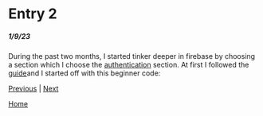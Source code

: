 # Entry 2
##### 1/9/23

During the past two months, I started tinker deeper in firebase by choosing a section which I choose the [authentication](https://firebase.google.com/docs/auth) section. At first I followed the [guide](https://firebase.google.com/docs/auth/web/password-auth)and I started off with this beginner code:

[Previous](entry01.md) | [Next](entry03.md)

[Home](../README.md)